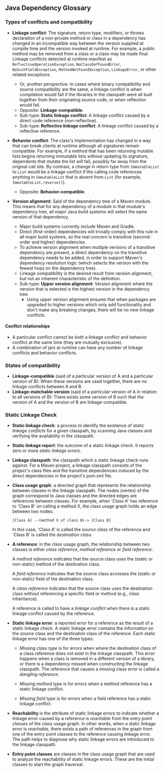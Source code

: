 Java Dependency Glossary
------------------------

### Types of conflicts and compatibility

- **Linkage conflict**: The signature, return type, modifiers, or throws
  declaration of a non-private method or class in a dependency has changed in an
  incompatible way between the version supplied at compile time and the version
  invoked at runtime. For example, a public method may be removed from a class
  or a class may be made final. Linkage conflicts detected at runtime manifest
  as `ReflectiveOperationException`, `NoClassDefFoundError`,
  `NoSuchFieldException`, `MethodNotFoundException`, `LinkageError`, or other
  related exceptions. 
  - Or, another perspective: In cases where binary compatibility and source
    compatibility are the same, a linkage conflict is when compilation would
    fail if the libraries in the classpath were all built together from their
    originating source code, or when reflection would fail.
  - Opposite: **Linkage-compatible**.
  - Sub-type: **Static linkage conflict**: A linkage conflict caused by a direct
    code reference (non-reflective).
  - Sub-type: **Reflective linkage conflict**: A linkage conflict caused by a
    reflective reference.

- **Behavior conflict**: The class's implementation has changed in a way that
  can break clients at runtime although all signatures remain compatible. For
  example, if a method that has been returning mutable lists begins returning
  immutable lists without updating its signature, dependents that mutate the
  list will fail, possibly far away from the original call site. By contrast, a
  change in return type from `ImmutableList` to `List` would be a linkage
  conflict if the calling code references anything in `ImmutableList` that is
  absent from `List` (for example, `ImmutableList.reverse()`).
  - Opposite: **Behavior-compatible**.

- **Version alignment**: Said of the dependency tree of a Maven module. This
  means that for any dependency of a module in that module's dependency tree,
  all major Java build systems will select the same version of that dependency.
  - Major build systems currently include Maven and Gradle.
  - Direct (first-order) dependencies will trivially comply with this rule in
    all major build systems, so the real concern is transitive (second-order and
    higher) dependencies.
  - To achieve version alignment when multiple versions of a transitive
    dependency are present, a direct dependency on the transitive dependency
    needs to be added, in order to support Maven's dependency resolution logic
    (which selects the version with the fewest hops on the dependency tree).
  - Linkage compatibility is the desired result from version alignment, but not
    an inherent characteristic of the definition.
  - Sub-type: **Upper version alignment**: Version alignment where the version
    that is selected is the highest version in the dependency tree.
    - Using upper version alignment ensures that when packages are upgraded
      to higher versions which only add functionality and don't make any
      breaking changes, there will be no new linkage conflicts.


#### Conflict relationships

- A particular conflict cannot be both a linkage conflict and behavior conflict
  at the same time (they are mutually exclusive).
- A combination of jars at runtime can have any number of linkage conflicts and
  behavior conflicts.

### States of compatibility

- **Linkage-compatible** (said of a particular version of A and a particular
  version of B): When these versions are used together, there are no linkage
  conflicts between A and B.
- **Linkage-matchable version** (said of a particular version of A in relation
  to all versions of B): There exists some version of B such that the version of
  A and the version of B are linkage-compatible.


### Static Linkage Check

- **Static linkage check**:   a process to identify the existence of _static
  linkage conflicts_ for a given classpath, by scanning Java classes and
  verifying the availability in the classpath.

- **Static linkage report**: the outcome of a static linkage check. It reports
  zero or more _static linkage errors_.

- **Linkage classpath**: the classpath which a static linkage check
  runs against. For a Maven project, a linkage classpath consists of the
  project's class files and the transitive dependencies induced by the direct
  dependencies in the project's pom.xml file.

- **Class usage graph**: a directed graph that represents the relationship between
  classes in the linkage classpath. The nodes (vertex) of the graph correspond to
  Java classes and the directed edges are references between classes.
  For example, when 'Class A' has reference to 'Class B' on calling a method X,
  the class usage graph holds an edge between two nodes:

  ```
  [Class A] --(method X of class B)-> [Class B]
  ```

  In this case, 'Class A' is called the _source class_ of the reference and
  'Class B' is called the _destination class_.

- **A reference**: in the class usage graph, the relationship between two 
  classes is either _class reference_, _method reference_ or _field reference_.

  A _method reference_ indicates that the source class uses the (static or
  non-static) method of the destination class.

  A _field reference_ indicates that the source class accesses the (static or
  non-static) field of the destination class.

  A _class reference_ indicates that the source class uses the destination
  class without referencing a specific field or method (e.g., class inheritance).

  A reference is called to have a _linkage conflict_
  when there is a static linkage conflict caused by the reference.

- **Static linkage error**: a reported error for a reference as the result of
  a static linkage check.
  A static linkage error contains the information on the source class and
  the destination class of the reference. Each static linkage error has
  one of the three types:

  - _Missing class type_ is for errors when where the destination class of a
    class reference does not exist in the linkage classpath. This error
    happens when a class is removed in a different version of a library,
    or there is a dependency missed when constructing the linkage classpath.
    The reference that causes a missing class error is called a _dangling reference_.

  - _Missing method type_ is for errors when a method reference has a  static
    linkage conflict.

  - _Missing field type_ is for errors when a field reference has a static
     linkage conflict.

- **Reachability** is the attribute of static linkage errors to indicate
  whether a linkage error caused by a reference is _reachable_ from the _entry
  point classes_ of the class usage graph. In other words, when a static
  linkage error is _reachable_, there exists a path of references in the graph
  from one of the entry point classes to the reference causing linkage error.
  The path helps to diagnose why static linkage errors are introduced to the
  linkage classpath.

- **Entry point classes** are classes in the class usage graph that are used
  to analyze the reachability of static linkage errors. These are the initial
  classes to start the graph traversal.

